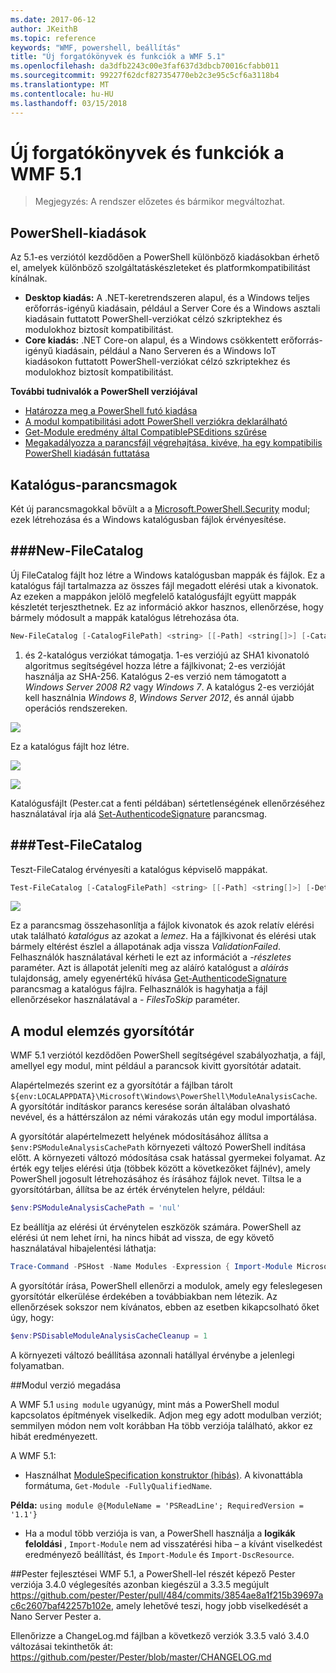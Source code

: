 ```yaml
---
ms.date: 2017-06-12
author: JKeithB
ms.topic: reference
keywords: "WMF, powershell, beállítás"
title: "Új forgatókönyvek és funkciók a WMF 5.1"
ms.openlocfilehash: da3dfb2243c00e3faf637d3dbcb70016cfabb011
ms.sourcegitcommit: 99227f62dcf827354770eb2c3e95c5cf6a3118b4
ms.translationtype: MT
ms.contentlocale: hu-HU
ms.lasthandoff: 03/15/2018
---
```

# <a name="new-scenarios-and-features-in-wmf-51"></a>Új forgatókönyvek és funkciók a WMF 5.1 #

> Megjegyzés: A rendszer előzetes és bármikor megváltozhat.

## <a name="powershell-editions"></a>PowerShell-kiadások ##
Az 5.1-es verziótól kezdődően a PowerShell különböző kiadásokban érhető el, amelyek különböző szolgáltatáskészleteket és platformkompatibilitást kínálnak.

- **Desktop kiadás:** A .NET-keretrendszeren alapul, és a Windows teljes erőforrás-igényű kiadásain, például a Server Core és a Windows asztali kiadásain futtatott PowerShell-verziókat célzó szkriptekhez és modulokhoz biztosít kompatibilitást.
- **Core kiadás:** .NET Core-on alapul, és a Windows csökkentett erőforrás-igényű kiadásain, például a Nano Serveren és a Windows IoT kiadásokon futtatott PowerShell-verziókat célzó szkriptekhez és modulokhoz biztosít kompatibilitást.

**További tudnivalók a PowerShell verziójával**
- [Határozza meg a PowerShell futó kiadása]()
- [A modul kompatibilitási adott PowerShell verziókra deklarálható]()
- [Get-Module eredmény által CompatiblePSEditions szűrése]()
- [Megakadályozza a parancsfájl végrehajtása, kivéve, ha egy kompatibilis PowerShell kiadásán futtatása]()

## <a name="catalog-cmdlets"></a>Katalógus-parancsmagok  

Két új parancsmagokkal bővült a a [Microsoft.PowerShell.Security](https://technet.microsoft.com/library/hh847877.aspx) modul; ezek létrehozása és a Windows katalógusban fájlok érvényesítése.  

###<a name="new-filecatalog"></a>New-FileCatalog 
--------------------------------

Új FileCatalog fájlt hoz létre a Windows katalógusban mappák és fájlok. Ez a katalógus fájl tartalmazza az összes fájl megadott elérési utak a kivonatok. Az ezeken a mappákon jelölő megfelelő katalógusfájlt együtt mappák készletét terjeszthetnek. Ez az információ akkor hasznos, ellenőrzése, hogy bármely módosult a mappák katalógus létrehozása óta.    

```powershell
New-FileCatalog [-CatalogFilePath] <string> [[-Path] <string[]>] [-CatalogVersion <int>] [-WhatIf] [-Confirm] [<CommonParameters>]
```
1. és 2-katalógus verziókat támogatja. 1-es verziójú az SHA1 kivonatoló algoritmus segítségével hozza létre a fájlkivonat; 2-es verzióját használja az SHA-256. Katalógus 2-es verzió nem támogatott a *Windows Server 2008 R2* vagy *Windows 7*. A katalógus 2-es verzióját kell használnia *Windows 8*, *Windows Server 2012*, és annál újabb operációs rendszereken.  

![](../images/NewFileCatalog.jpg)

Ez a katalógus fájlt hoz létre. 

![](../images/CatalogFile1.jpg)  

![](../images/CatalogFile2.jpg) 

Katalógusfájlt (Pester.cat a fenti példában) sértetlenségének ellenőrzéséhez használatával írja alá [Set-AuthenticodeSignature](https://technet.microsoft.com/library/hh849819.aspx) parancsmag.   


###<a name="test-filecatalog"></a>Test-FileCatalog 
--------------------------------

Teszt-FileCatalog érvényesíti a katalógus képviselő mappákat. 

```powershell
Test-FileCatalog [-CatalogFilePath] <string> [[-Path] <string[]>] [-Detailed] [-FilesToSkip <string[]>] [-WhatIf] [-Confirm] [<CommonParameters>]
```

![](../images/TestFileCatalog.jpg)

Ez a parancsmag összehasonlítja a fájlok kivonatok és azok relatív elérési utak található *katalógus* az azokat a *lemez*. Ha a fájlkivonat és elérési utak bármely eltérést észlel a állapotának adja vissza *ValidationFailed*. Felhasználók használatával kérheti le ezt az információt a *-részletes* paraméter. Azt is állapotát jeleníti meg az aláíró katalógust a *aláírás* tulajdonság, amely egyenértékű hívása [Get-AuthenticodeSignature](https://technet.microsoft.com/library/hh849805.aspx) parancsmag a katalógus fájlra. Felhasználók is hagyhatja a fájl ellenőrzésekor használatával a *- FilesToSkip* paraméter. 


## <a name="module-analysis-cache"></a>A modul elemzés gyorsítótár ##
WMF 5.1 verziótól kezdődően PowerShell segítségével szabályozhatja, a fájl, amellyel egy modul, mint például a parancsok kivitt gyorsítótár adatait.

Alapértelmezés szerint ez a gyorsítótár a fájlban tárolt `${env:LOCALAPPDATA}\Microsoft\Windows\PowerShell\ModuleAnalysisCache`.
A gyorsítótár indításkor parancs keresése során általában olvasható nevével, és a háttérszálon az némi várakozás után egy modul importálása.

A gyorsítótár alapértelmezett helyének módosításához állítsa a `$env:PSModuleAnalysisCachePath` környezeti változó PowerShell indítása előtt. A környezeti változó módosítása csak hatással gyermekei folyamat. Az érték egy teljes elérési útja (többek között a következőket fájlnév), amely PowerShell jogosult létrehozásához és írásához fájlok nevet. Tiltsa le a gyorsítótárban, állítsa be az érték érvénytelen helyre, például:

```powershell
$env:PSModuleAnalysisCachePath = 'nul'
```

Ez beállítja az elérési út érvénytelen eszközök számára. PowerShell az elérési út nem lehet írni, ha nincs hibát ad vissza, de egy követő használatával hibajelentési láthatja:

```powershell
Trace-Command -PSHost -Name Modules -Expression { Import-Module Microsoft.PowerShell.Management -Force }
```

A gyorsítótár írása, PowerShell ellenőrzi a modulok, amely egy feleslegesen gyorsítótár elkerülése érdekében a továbbiakban nem létezik.
Az ellenőrzések sokszor nem kívánatos, ebben az esetben kikapcsolható őket úgy, hogy:

```powershell
$env:PSDisableModuleAnalysisCacheCleanup = 1
```

A környezeti változó beállítása azonnali hatállyal érvénybe a jelenlegi folyamatban.

##<a name="specifying-module-version"></a>Modul verzió megadása

A WMF 5.1 `using module` ugyanúgy, mint más a PowerShell modul kapcsolatos építmények viselkedik. Adjon meg egy adott modulban verziót; semmilyen módon nem volt korábban Ha több verziója található, akkor ez hibát eredményezett.


A WMF 5.1:

* Használhat [ModuleSpecification konstruktor (hibás)](https://msdn.microsoft.com/library/jj136290). A kivonattábla formátuma, `Get-Module -FullyQualifiedName`.

**Példa:** `using module @{ModuleName = 'PSReadLine'; RequiredVersion = '1.1'}`

* Ha a modul több verziója is van, a PowerShell használja a **logikák feloldási** , `Import-Module` nem ad visszatérési hiba – a kívánt viselkedést eredményező beállítást, és `Import-Module` és `Import-DscResource`.


##<a name="improvements-to-pester"></a>Pester fejlesztései
WMF 5.1, a PowerShell-lel részét képező Pester verziója 3.4.0 véglegesítés azonban kiegészül a 3.3.5 megújult https://github.com/pester/Pester/pull/484/commits/3854ae8a1f215b39697ac6c2607baf42257b102e, amely lehetővé teszi, hogy jobb viselkedését a Nano Server Pester a. 

Ellenőrizze a ChangeLog.md fájlban a következő verziók 3.3.5 való 3.4.0 változásai tekinthetők át: https://github.com/pester/Pester/blob/master/CHANGELOG.md

